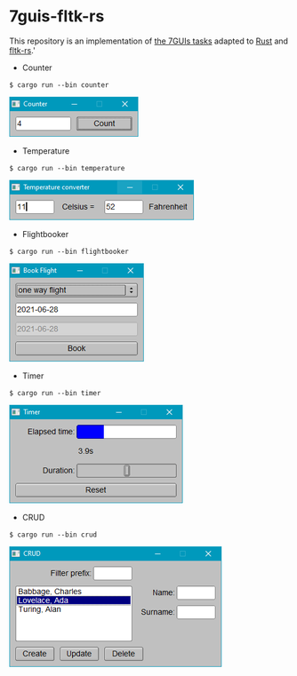 # 7guis-fltk-rs

This repository is an implementation of [the 7GUIs tasks](https://eugenkiss.github.io/7guis/) adapted to [Rust](https://www.rust-lang.org/) and [fltk-rs](https://github.com/MoAlyousef/fltk-rs).'


* Counter

```
$ cargo run --bin counter
```

![](thumbs/counter.png)

* Temperature

```
$ cargo run --bin temperature
```

![](thumbs/temperature.png)

* Flightbooker

```
$ cargo run --bin flightbooker
```

![](thumbs/flightbooker.png)

* Timer

```
$ cargo run --bin timer
```

![](thumbs/timer.png)

* CRUD

```
$ cargo run --bin crud
```

![](thumbs/crud.png)